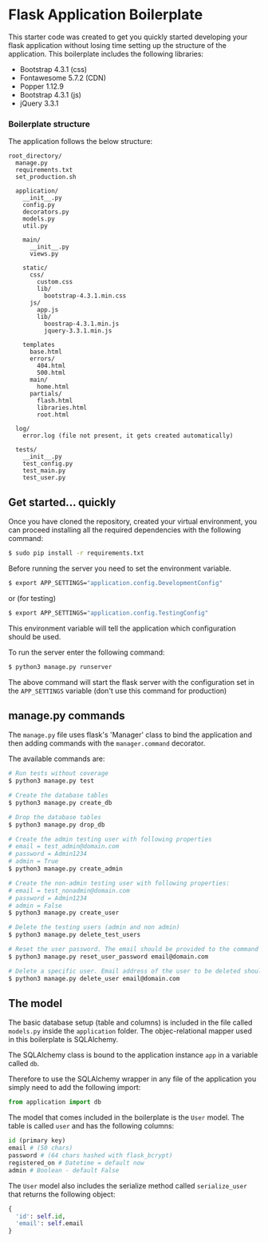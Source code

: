 # Flask Application Boilerplate

This starter code was created to get you quickly started developing your flask application without losing time setting up the structure of the application.
This boilerplate includes the following libraries:
- Bootstrap 4.3.1 (css)
- Fontawesome 5.7.2 (CDN)
- Popper 1.12.9
- Bootstrap 4.3.1 (js)
- jQuery 3.3.1


### Boilerplate structure
The application follows the below structure:

```
root_directory/
  manage.py
  requirements.txt
  set_production.sh

  application/
    __init__.py
    config.py
    decorators.py
    models.py
    util.py

    main/
      __init__.py
      views.py

    static/
      css/
        custom.css
        lib/
          bootstrap-4.3.1.min.css
      js/
        app.js
        lib/
          boostrap-4.3.1.min.js
          jquery-3.3.1.min.js

    templates
      base.html
      errors/
        404.html
        500.html
      main/
        home.html
      partials/
        flash.html
        libraries.html
        root.html

  log/
    error.log (file not present, it gets created automatically)

  tests/
    __init__.py
    test_config.py
    test_main.py
    test_user.py
```

## Get started... quickly

Once you have cloned the repository, created your virtual environment, you can proceed installing all the required dependencies with the following command:
```sh
$ sudo pip install -r requirements.txt
```

Before running the server you need to set the environment variable.
```sh
$ export APP_SETTINGS="application.config.DevelopmentConfig"
```

or (for testing)

```sh
$ export APP_SETTINGS="application.config.TestingConfig"
```

This environment variable will tell the application which configuration should be used.

To run the server enter the following command:
```sh
$ python3 manage.py runserver
```

The above command will start the flask server with the configuration set in the `APP_SETTINGS` variable (don't use this command for production)


## manage.py commands
The `manage.py` file uses flask's 'Manager' class to bind the application and then adding commands with the `manager.command` decorator.

The available commands are:

```sh
# Run tests without coverage
$ python3 manage.py test  
```
```sh
# Create the database tables
$ python3 manage.py create_db
```
```sh
# Drop the database tables
$ python3 manage.py drop_db
```
```sh
# Create the admin testing user with following properties
# email = test_admin@domain.com
# password = Admin1234
# admin = True
$ python3 manage.py create_admin
```
```sh
# Create the non-admin testing user with following properties:
# email = test_nonadmin@domain.com
# password = Admin1234
# admin = False
$ python3 manage.py create_user
```
```sh
# Delete the testing users (admin and non admin)
$ python3 manage.py delete_test_users
```
```sh
# Reset the user password. The email should be provided to the command
$ python3 manage.py reset_user_password email@domain.com
```
```sh
# Delete a specific user. Email address of the user to be deleted should be provided.
$ python3 manage.py delete_user email@domain.com
```

## The model
The basic database setup (table and columns) is included in the file called `models.py` inside the `application` folder.
The objec-relational mapper used in this boilerplate is SQLAlchemy.

The SQLAlchemy class is bound to the application instance `app` in a variable called `db`.

Therefore to use the SQLAlchemy wrapper in any file of the application you simply need to add the following import:
```python
from application import db
```

The model that comes included in the boilerplate is the `User` model. The table is called `user` and has the following columns:
```python
id (primary key)
email # (50 chars)
password # (64 chars hashed with flask_bcrypt)
registered_on # Datetime = default now
admin # Boolean - default False
```

The `User` model also includes the serialize method called `serialize_user` that returns the following object:
```python
{
  'id': self.id,
  'email': self.email
}
```
